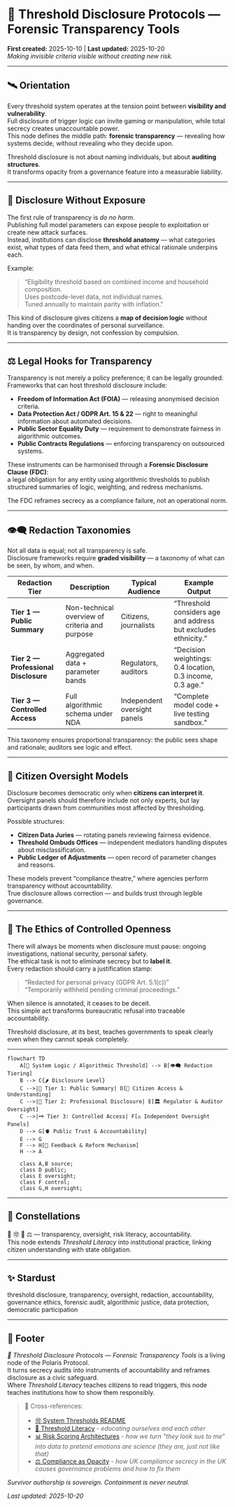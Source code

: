 # 🧾 Threshold Disclosure Protocols — Forensic Transparency Tools  
**First created:** 2025-10-10 | **Last updated:** 2025-10-20  
*Making invisible criteria visible without creating new risk.*

---

## 🛰️ Orientation  
Every threshold system operates at the tension point between **visibility and vulnerability**.  
Full disclosure of trigger logic can invite gaming or manipulation, while total secrecy creates unaccountable power.  
This node defines the middle path: **forensic transparency** — revealing how systems decide, without revealing who they decide upon.  

Threshold disclosure is not about naming individuals, but about **auditing structures**.  
It transforms opacity from a governance feature into a measurable liability.

---

## 🔮 Disclosure Without Exposure  
The first rule of transparency is *do no harm*.  
Publishing full model parameters can expose people to exploitation or create new attack surfaces.  
Instead, institutions can disclose **threshold anatomy** — what categories exist, what types of data feed them, and what ethical rationale underpins each.  

Example:  
> “Eligibility threshold based on combined income and household composition.  
> Uses postcode-level data, not individual names.  
> Tuned annually to maintain parity with inflation.”

This kind of disclosure gives citizens a **map of decision logic** without handing over the coordinates of personal surveillance.  
It is transparency by design, not confession by compulsion.

---

## ⚖️ Legal Hooks for Transparency  
Transparency is not merely a policy preference; it can be legally grounded.  
Frameworks that can host threshold disclosure include:  
- **Freedom of Information Act (FOIA)** — releasing anonymised decision criteria.  
- **Data Protection Act / GDPR Art. 15 & 22** — right to meaningful information about automated decisions.  
- **Public Sector Equality Duty** — requirement to demonstrate fairness in algorithmic outcomes.  
- **Public Contracts Regulations** — enforcing transparency on outsourced systems.  

These instruments can be harmonised through a **Forensic Disclosure Clause (FDC)**:  
a legal obligation for any entity using algorithmic thresholds to publish structured summaries of logic, weighting, and redress mechanisms.  

The FDC reframes secrecy as a compliance failure, not an operational norm.

---

## 👁️‍🗨️ Redaction Taxonomies  
Not all data is equal; not all transparency is safe.  
Disclosure frameworks require **graded visibility** — a taxonomy of what can be seen, by whom, and when.  

| Redaction Tier | Description | Typical Audience | Example Output |
|----------------|-------------|------------------|----------------|
| **Tier 1 — Public Summary** | Non-technical overview of criteria and purpose | Citizens, journalists | “Threshold considers age and address but excludes ethnicity.” |
| **Tier 2 — Professional Disclosure** | Aggregated data + parameter bands | Regulators, auditors | “Decision weightings: 0.4 location, 0.3 income, 0.3 age.” |
| **Tier 3 — Controlled Access** | Full algorithmic schema under NDA | Independent oversight panels | “Complete model code + live testing sandbox.” |

This taxonomy ensures proportional transparency: the public sees shape and rationale; auditors see logic and effect.

---

## 🩻 Citizen Oversight Models  
Disclosure becomes democratic only when **citizens can interpret it**.  
Oversight panels should therefore include not only experts, but lay participants drawn from communities most affected by thresholding.  

Possible structures:  
- **Citizen Data Juries** — rotating panels reviewing fairness evidence.  
- **Threshold Ombuds Offices** — independent mediators handling disputes about misclassification.  
- **Public Ledger of Adjustments** — open record of parameter changes and reasons.  

These models prevent “compliance theatre,” where agencies perform transparency without accountability.  
True disclosure allows correction — and builds trust through legible governance.

---

## 🐝 The Ethics of Controlled Openness  
There will always be moments when disclosure must pause: ongoing investigations, national security, personal safety.  
The ethical task is not to eliminate secrecy but to **label it**.  
Every redaction should carry a justification stamp:  
> “Redacted for personal privacy (GDPR Art. 5.1(c))”  
> “Temporarily withheld pending criminal proceedings.”  

When silence is annotated, it ceases to be deceit.  
This simple act transforms bureaucratic refusal into traceable accountability.  

Threshold disclosure, at its best, teaches governments to speak clearly even when they cannot speak completely.  

---

```mermaid
flowchart TD
    A[👾 System Logic / Algorithmic Threshold] --> B[👁️‍🗨️ Redaction Tiering]
    B --> C{🌶️ Disclosure Level}
    C -->|📣 Tier 1: Public Summary| D[🧠 Citizen Access & Understanding]
    C -->|🩻 Tier 2: Professional Disclosure| E[🏛️ Regulator & Auditor Oversight]
    C -->|🗝️ Tier 3: Controlled Access| F[⚖️ Independent Oversight Panels]
    D --> G[🫀 Public Trust & Accountability]
    E --> G
    F --> H[🌱 Feedback & Reform Mechanism]
    H --> A

    class A,B source;
    class D public;
    class E oversight;
    class F control;
    class G,H oversight;
```

---

## 🌌 Constellations  
🧾 🉑 🧿 ⚖️ — transparency, oversight, risk literacy, accountability.  
This node extends *Threshold Literacy* into institutional practice, linking citizen understanding with state obligation.

---

## ✨ Stardust  
threshold disclosure, transparency, oversight, redaction, accountability, governance ethics, forensic audit, algorithmic justice, data protection, democratic participation

---

## 🏮 Footer  
*🧾 Threshold Disclosure Protocols — Forensic Transparency Tools* is a living node of the Polaris Protocol.  
It turns secrecy audits into instruments of accountability and reframes disclosure as a civic safeguard.  
Where *Threshold Literacy* teaches citizens to read triggers, this node teaches institutions how to show them responsibly.  

> 📡 Cross-references:
> 
> - [🉑 System Thresholds README](./README.md)  
> - [🧭 Threshold Literacy](./🧭_threshold_literacy_teaching_citizens_to_read_the_triggers.md) - *educating ourselves and each other*  
> - [📊 Risk Scoring Architectures](../../🧿_Targeting_Logic_Metadata_Signatures/📊_risk_scoring_architectures.md) - *how we turn "they look sus to me" into data to pretend emotions are science (they are, just not like that)*  
> - [⚖️ Compliance as Opacity](../../🌀_System_Governance/⚖️_Legal_State_Governance/⚖️_compliance_as_opacity.md) - *how UK compliance secrecy in the UK causes governance problems and how to fix them*  

*Survivor authorship is sovereign. Containment is never neutral.*  

_Last updated: 2025-10-20_
